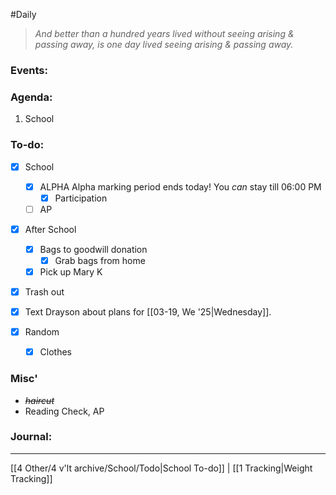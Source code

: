 #Daily
>*And better than a hundred years lived without seeing arising & passing away, is one day lived seeing arising & passing away.*
### Events:


### Agenda:
1. School

### To-do:
- [x] School
	- [x] ALPHA
		Alpha marking period ends today! You *can* stay till 06:00 PM
		- [x] Participation
	- [ ] AP

- [x] After School 
	- [x] Bags to goodwill donation
		- [x] Grab bags from home
	- [x] Pick up Mary K

- [x] Trash out
- [x] Text Drayson about plans for [[03-19, We '25|Wednesday]].

- [x] Random
	- [x] Clothes
### Misc'
- *~~haircut~~*
- Reading Check, AP
### Journal:


---
[[4 Other/4 v'lt archive/School/Todo|School To-do]] | [[1 Tracking|Weight Tracking]]